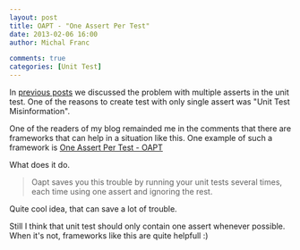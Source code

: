 ```yaml
---
layout: post
title: OAPT - "One Assert Per Test"
date: 2013-02-06 16:00
author: Michal Franc

comments: true
categories: [Unit Test]
---
```

In <a href="http://www.mfranc.com/unit-testing/good-unit-test-one-assert/">previous posts</a> we discussed the problem with multiple asserts in the unit test. One of the reasons to create test with only single assert was "Unit Test Misinformation". 

One of the readers of my blog remainded me in the comments that there are frameworks that can help in a situation like this. One example of such a framework is <a href="http://rauchy.net/oapt/">One Assert Per Test - OAPT</a>

What does it do.

<blockquote>Oapt saves you this trouble by running your unit tests several times, each time using one assert and ignoring the rest.</blockquote>

Quite cool idea, that can save a lot of trouble.

 Still I think that unit test should only contain one assert whenever possible. When it's not, frameworks like this are quite helpfull :)
